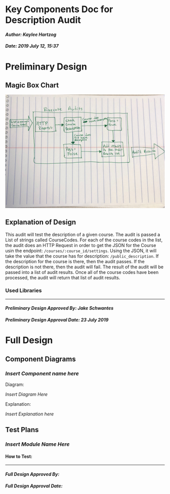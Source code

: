 # Key Components Doc for Description Audit
#### *Author: Kaylee Hartzog*
#### *Date: 2019 July 12, 15:37*

# Preliminary Design

## Magic Box Chart

![Audit Key Components](images/magic-box.jpg)

## Explanation of Design
This audit will test the description of a given course. The audit is passed a List of strings called CourseCodes. For each of the course codes in the list, the audit does an HTTP Request in order to get the JSON for the Course usin the endpoint: `/courses/:course_id/settings`. Using the JSON, it will take the value that the course has for description: `/public_description`. If the description for the course is there, then the audit passes. If the description is not there, then the audit will fail. The result of the audit will be passed into a list of audit results. Once all of the course codes have been processed, the audit will return that list of audit results.


### Used Libraries

<!--
## Things to Consider Before Getting Project Approved
- Are there any approved libraries that I can use? [Link to Approved Library List]
- Are there design patterns that will help?  [Link to Design Patterns]
- Can I design it so that it is a general tool instead of a specific solution?
- How can it be easily expanded?
- What does the minimum viable product look like?
## Prep for Learning Phase
- What do I need to learn: 
- How will I learn it
- What will I do to learn it (prototypes/tutorials/research time limit?)
- What is the definition of done for my learning process
- How do I measure the progress of learning
- Is there a deliverable that can be created during the learning process?-->

-----

#### *Preliminary Design Approved By: Jake Schwantes* 
#### *Preliminary Design Approval Date: 23 July 2019*

# Full Design

## Component Diagrams
<!-- Diagrams and companion explanations for all Key Components.
These would include information about inputs, outputs, and what a function does for every major function. -->

<!-- For each component, the following template will be followed: (In other words, the template below will repeat for each component)-->

### *Insert Component name here*

Diagram:

*Insert Diagram Here*

Explanation:

*Insert Explanation here*

<!-- For a future release:
## Test Plans
For each major function the test plan template will be as follows (in other words the template below will repeat for each test) 
### *Insert name of component here (e.g. convertIdToCourseObject function)*
#### Test 1: *Insert Test name here*
Summary: 
 *Insert Test Summary Here*
 Type: *Insert Type here (Unit Test, Manual Test, Selenium/Puppeteer test (Overkill?))* 
Procedure:
1. *Insert Steps here*
1. *and here*
1. *and here*
Expected Outcome:
*Insert Expected Outcome here*
-->

## Test Plans

### *Insert Module Name Here*
#### How to Test:





-----

#### *Full Design Approved By:* 
#### *Full Design Approval Date:*


<!-- Diagram Types:
 - Data Flow (I think this will be the most popular)
 - Structure Charts (This is really good for showing input and output of every function)
 - UML Class Diagram (a must for object oriented projects) -->
